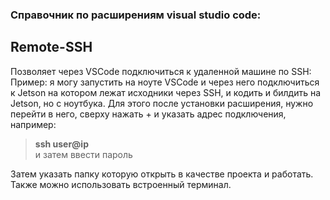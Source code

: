 ### Справочник по расширениям visual studio code: ###

## Remote-SSH ##  
Позволяет через VSCode подключиться к удаленной машине по SSH:  
Пример: я могу запустить на ноуте VSCode и через него подключиться к Jetson на котором лежат исходники через SSH, и кодить и билдить на  Jetson, но с ноутбука.
Для этого после установки расширения, нужно перейти в него, сверху нажать + и указать адрес подключения, например:  
>**ssh user@ip**  
>и затем ввести пароль  
  
Затем указать папку которую открыть в качестве проекта и работать. Также можно использовать встроенный терминал.
